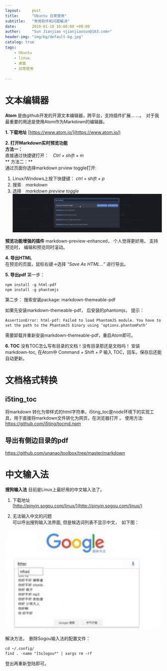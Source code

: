 ```yaml
---
layout:     post
title:      "Ubuntu 日常使用"  
subtitle:   "常用软件和问题解决"
date:       2010-01-18 16:08:00 +08:00
author:     "Sun Jianjiao <jianjiaosun@163.com>"
header-img: "img/bg/default-bg.jpg"
catalog: true
tags:
    - Ubuntu
    - linux
    - 桌面
    - 日常使用

---
```


# 文本编辑器

**Atom** 是由github开发的开源文本编辑器，跨平台，支持插件扩展... ...。　对于我最重要的用途是使用Atom作为Markdown的编辑器。

**1. 下载地址**
[https://www.atom.io/](https://www.atom.io/)

**2. 打开Markdown实时预览功能**  
**方法一：**  
直接通过快捷键打开：　*Ctrl + shift + m*  
** 方法二：**  
通过页面你选择markdown prview toggle打开:  
 1) Linux/Windows上按下快捷键： *ctrl + shift + p*    
 2) 搜索　*markdown*  
 3) 选择　*markdown preview toggle*    
![atom markdonw preview](/img/post/ubuntu-daily-use/atom-markdown-preview.png)

**预览功能增强的插件**
markdown-preview-enhanced， 个人觉得更好用， 支持预览时， 编辑和预览同时滚动。


**4. 导出HTML**  
在预览的页面，鼠标右键->选择 *“Save As HTML...”* 进行导出。

**5. 导出pdf**
第一步：
```
npm install -g html-pdf
npm install -g phantomjs
```
第二步：
搜索安装package: markdown-themeable-pdf

如果先安装markdown-themeable-pdf， 后安装的phantomjs， 提示：
```
AssertionError: html-pdf: Failed to load PhantomJS module. You have to set the path to the PhantomJS binary using ‘options.phantomPath’
```
需要卸载并重新安装markdown-themeable-pdf，重启Atom即可。

**6. TOC**
没有TOC怎么写有目录的文档！没有目录那还是文档吗！
安装markdown-toc, 在Atom中 Command + Shift + P 输入 TOC，回车。保存后还能自动更新。

# 文档格式转换
## i5ting_toc
将markdown 转化为带样式的html字符串，i5ting_toc是node环境下的实现工具，用于直接将markdown文件转化为网页，在浏览器打开 。
使用方法: https://github.com/i5ting/tocmd.npm

## 导出有侧边目录的pdf
https://github.com/unanao/toolbox/tree/master/markdown

# 中文输入法
**搜狗输入法** 目前是Linux上最好用的中文输入法了。
1. 下载地址  
[http://pinyin.sogou.com/linux/](http://pinyin.sogou.com/linux/)

2. 无法输入中文的问题  
可以呼出搜狗输入法界面, 但是候选词列表不显示中文，　如下图：

![sogou pinin no chinese display](/img/post/ubuntu-daily-use/sogou-can-not--input-chinese.png)

解决方法，　删除Sogou输入法的配置文件：

    cd ~/.config/
    find . -name "[Ss]ogou*" | xargs rm -rf

登出再重新登陆即可。
